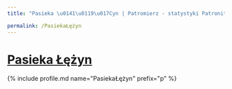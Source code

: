 ```yaml
---
title: "Pasieka \u0141\u0119\u017Cyn | Patromierz - statystyki Patronite.pl"

permalink: /PasiekaŁężyn
---
```


# [Pasieka Łężyn](https://patronite.pl/PasiekaŁężyn)

{% include profile.md name="PasiekaŁężyn" prefix="p" %}
